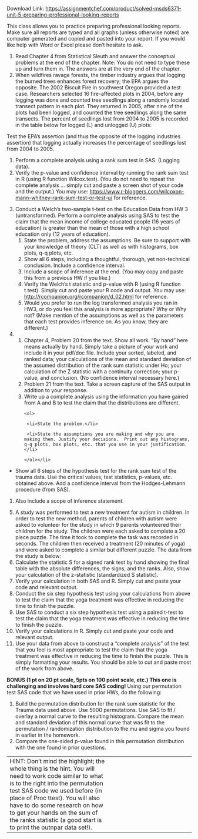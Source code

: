 Download Link: https://assignmentchef.com/product/solved-msds6371-unit-5-preparing-professional-looking-reports
<br>



This class allows you to practice preparing professional looking reports. Make sure all reports are typed and all graphs (unless otherwise noted) are computer generated and copied and pasted into your report.  If you would like help with Word or Excel please don’t hesitate to ask.

<ol>

 <li>Read Chapter 4 from Statistical Sleuth and answer the conceptual problems at the end of the chapter. Note: You do not need to type these up and turn them in. The answers are at the very end of the chapter.</li>

 <li>When wildfires ravage forests, the timber industry argues that logging the burned trees enhances forest recovery; the EPA argues the opposite. The 2002 Biscuit Fire in southwest Oregon provided a test case. Researchers selected 16 fire-affected plots in 2004, before any logging was done and counted tree seedlings along a randomly located transect pattern in each plot.  They returned in 2005, after nine of the plots had been logged, and counted the tree seedlings along the same transects.  The percent of seedlings lost from 2004 to 2005 is recorded in the table below for logged (L) and unlogged (U) plots:</li>

</ol>

Test the EPA’s assertion (and thus the opposite of the logging industries assertion) that logging actually increases the percentage of seedlings lost from 2004 to 2005.

<ol>

 <li>Perform a complete analysis using a rank sum test in SAS. (Logging data).</li>

 <li>Verify the p-value and confidence interval by running the rank sum test in R (using R function Wilcox.test). (You do not need to repeat the complete analysis … simply cut and paste a screen shot of your code and the output.) You may use: <a href="https://www.r-bloggers.com/wilcoxon-mann-whitney-rank-sum-test-or-test-u/">https://www.r-bloggers.com/wilcoxon-mann-whitney-rank-sum-test-or-test-u/</a> for reference.</li>

</ol>

<ol start="3">

 <li>Conduct a Welch’s two-sample t-test on the Education Data from HW 3 (untransformed). Perform a complete analysis using SAS to test the claim that the mean income of college educated people (16 years of education) is greater than the mean of those with a high school education only (12 years of education).

  <ol>

   <li>State the problem, address the assumptions. Be sure to support with your knowledge of theory (CLT) as well as with histograms, box plots, q-q plots, etc.</li>

   <li>Show all 6 steps, including a thoughtful, thorough, yet non-technical conclusion. Include a confidence interval.</li>

   <li>Include a scope of inference at the end. (You may copy and paste this from a previous HW if you like.)</li>

   <li>Verify the Welch’s t statistic and p-value with R (using R function t.test). Simply cut and paste your R code and output.  You may use: <a href="http://rcompanion.org/rcompanion/d_02.html">http://rcompanion.org/rcompanion/d_02.html</a> for reference.</li>

   <li>Would you prefer to run the log transformed analysis you ran in HW3, or do you feel this analysis is more appropriate? Why or Why not? (Make mention of the assumptions as well as the parameters that each test provides inference on.  As you know, they are different.)</li>

  </ol></li>

 <li>

  <ol>

   <li>Chapter 4, Problem 20 from the text. Show all work.  “By hand” here means actually by hand.  Simply take a picture of your work and include it in your pdf/doc file.  Include your sorted, labeled, and ranked data; your calculations of the mean and standard deviation of the assumed distribution of the rank sum statistic under Ho; your calculation of the Z statistic with a continuity correction; your p-value, and conclusion.  (No confidence interval necessary here.)</li>

   <li>Problem 21 from the text. Take a screen capture of the SAS output in addition to your response.</li>

   <li>Write up a complete analysis using the information you have gained from A and B to test the claim that the distributions are different.

    <ol>

     <li>State the problem.</li>

     <li>State the assumptions you are making and why you are making them. Justify your decisions.  Print out any histograms, q-q plots, box plots, etc. that you use in your justification.</li>

    </ol></li>

  </ol></li>

</ol>

<ul>

 <li>Show all 6 steps of the hypothesis test for the rank sum test of the trauma data. Use the critical values, test statistics, p-values, etc. obtained above.  Add a confidence interval from the Hodges-Lehmann procedure (from SAS).</li>

</ul>

<ol>

 <li>Also include a scope of inference statement.</li>

</ol>




<ol start="5">

 <li>A study was performed to test a new treatment for autism in children. In order to test the new method, parents of children with autism were asked to volunteer for the study in which 9 parents volunteered their children for the study.  The children were each asked to complete a 20 piece puzzle.  The time it took to complete the task was recorded in seconds.  The children then received a treatment (20 minutes of yoga) and were asked to complete a similar but different puzzle.  The data from the study is below:</li>

 <li>Calculate the statistic S for a signed rank test by hand showing the final table with the absolute differences, the signs, and the ranks. Also, show your calculation of the z-statistic (standardized S statistic).</li>

 <li>Verify your calculation in both SAS and R. Simply cut and paste your code and relevant output.</li>

 <li>Conduct the six step hypothesis test using your calculations from above to test the claim that the yoga treatment was effective in reducing the time to finish the puzzle.</li>

 <li>Use SAS to conduct a six step hypothesis test using a paired t-test to test the claim that the yoga treatment was effective in reducing the time to finish the puzzle.</li>

 <li>Verify your calculations in R. Simply cut and paste your code and relevant output.</li>

 <li>Use your data from above to construct a “complete analysis” of the test that you feel is most appropriate to test the claim that the yoga treatment was effective in reducing the time to finish the puzzle. This is simply formatting your results.  You should be able to cut and paste most of the work from above.</li>

</ol>

<strong> </strong>

<strong>BONUS (1 pt on 20 pt scale, 5pts on 100 point scale, etc.) This one is challenging and involves hard core SAS coding! </strong>Using our permutation test SAS code that we have used in prior HWs, do the following:

<ol>

 <li>Build the permutation distribution for the rank sum statistic for the Trauma data used above. Use 5000 permutations.  Use SAS to fit / overlay a normal curve to the resulting histogram.  Compare the mean and standard deviation of this normal curve that was fit to the permutation / randomization distribution to the mu and sigma you found in earlier in the homework.</li>

 <li>Compare the one-sided p-value found in this permutation distribution with the one found in prior questions.</li>

</ol>

<table>

 <tbody>

  <tr>

   <td width="337">HINT: Don’t mind the highlight; the whole thing is the hint.  You will need to work code similar to what is to the right into the permutation test SAS code we used before (in place of Proc  ttest).  You will also have to do some research on how to get your hands on the sum of the ranks statistic (a good start is to print the outnpar data set!).</td>

   <td width="312"></td>

  </tr>

 </tbody>

</table>





